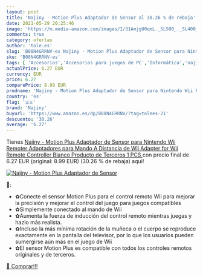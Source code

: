 ```yaml
---
layout: post
title: 'Najiny - Motion Plus Adaptador de Sensor al 30.26 % de rebaja'
date: 2021-05-29 20:25:46
image: 'https://m.media-amazon.com/images/I/31AmjgU0qmL._SL500_._SL400_.jpg'
comments: true
category: ofertas
author: 'tole.es'
slug: 'B08N4GRRNV-es Najiny - Motion Plus Adaptador de Sensor para Nintendo Wii...'
sku: 'B08N4GRRNV-es'
tags: [ 'Accesorios','Accesorios para juegos de PC','Informática','najiny','nintendo', ]
actualPrice: 6.27 EUR
currency: EUR
price: 6.27
comparePrice: 8.99 EUR
prodname: 'Najiny - Motion Plus Adaptador de Sensor para Nintendo Wii Remoter  Adaptadores para Mando A Distancia de Wii Adapter for Wii Remote Controller Blanco  Producto de Terceros   1 PCS '
country: 'es'
flag: '🇪🇸'
brand: 'Najiny'
buyurl: 'https://www.amazon.es/dp/B08N4GRRNV/?tag=tolees-21'
descuento: '30.26'
average: '6.27'
---
```


Tienes [Najiny - Motion Plus Adaptador de Sensor para Nintendo Wii Remoter  Adaptadores para Mando A Distancia de Wii Adapter for Wii Remote Controller Blanco  Producto de Terceros   1 PCS ](https://www.amazon.es/dp/B08N4GRRNV/?tag=tolees-21) con precio final de  6.27 EUR (original: 8.99 EUR) (30.26 %  de rebaja) aqui!

[![Najiny - Motion Plus Adaptador de Sensor](https://m.media-amazon.com/images/I/31AmjgU0qmL._SL500_._SL400_.jpg)](https://www.amazon.es/dp/B08N4GRRNV/?tag=tolees-21)

🔎:

- ✿Conecte el sensor Motion Plus para el control remoto Wii para mejorar la precisión y mejorar el control del juego para juegos compatibles
- ✿Simplemente conectado al mando de Wii
- ✿Aumenta la fuerza de inducción del control remoto mientras juegas y hazlo más realista.
- ✿Incluso la más mínima rotación de la muñeca o el cuerpo se reproduce exactamente en la pantalla del televisor, por lo que los usuarios pueden sumergirse aún más en el juego de Wii
- ✿El sensor Motion Plus es compatible con todos los controles remotos originales y de terceros.

[🛒 Comprar!!!](https://www.amazon.es/dp/B08N4GRRNV/?tag=tolees-21)
